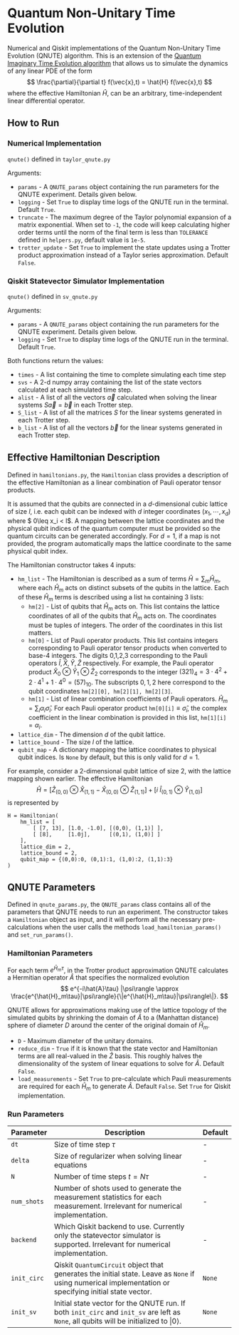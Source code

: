 # Quantum Non-Unitary Time Evolution

Numerical and Qiskit implementations of the Quantum Non-Unitary Time Evolution (QNUTE) algorithm. This is an extension of the [Quantum Imaginary Time Evolution algorithm](https://www.nature.com/articles/s41567-019-0704-4) that allows us to simulate the dynamics of any linear PDE of the form
$$ \frac{\partial}{\partial t} f(\vec{x},t) = \hat{H} f(\vec{x},t) $$
where the effective Hamiltonian $\hat{H}$, can be an arbitrary, time-independent linear differential operator. 

## How to Run
### Numerical Implementation
`qnute()` defined in `taylor_qnute.py`

Arguments:
* `params` - A `QNUTE_params` object containing the run parameters for the QNUTE experiment. Details given below.
* `logging` - Set `True` to display time logs of the QNUTE run in the terminal. Default `True`.
* `truncate` - The maximum degree of the Taylor polynomial expansion of a matrix exponential. When set to `-1`, the code will keep calculating higher order terms until the norm of the final term is less than `TOLERANCE` defined in `helpers.py`, default value is `1e-5`.
* `trotter_update` - Set `True` to implement the state updates using a Trotter product approximation instead of a Taylor series approximation. Default `False`.

### Qiskit Statevector Simulator Implementation
`qnute()` defined in `sv_qnute.py`

Arguments:
* `params` - A `QNUTE_params` object containing the run parameters for the QNUTE experiment. Details given below.
* `logging` - Set `True` to display time logs of the QNUTE run in the terminal. Default `True`.

Both functions return the values:
* `times` - A list containing the time to complete simulating each time step
* `svs` - A 2-d numpy array containing the list of the state vectors calculated at each simulated time step.
* `alist` - A list of all the vectors $\vec{a}$ calculated when solving the linear systems $S\vec{a}=\vec{b}$ in each Trotter step.
* `S_list` - A list of all the matrices $S$ for the linear systems generated in each Trotter step.
* `b_list` - A list of all the vectors $\vec{b}$ for the linear systems generated in each Trotter step.

## Effective Hamiltonian Description
Defined in `hamiltonians.py`, the `Hamiltonian` class provides a description of the effective Hamiltonian as a linear combination of Pauli operator tensor products.

It is assumed that the qubits are connected in a $d$-dimensional cubic lattice of size $l$, i.e. each qubit can be indexed with $d$ integer coordinates $(x_1,\cdots,x_d)$ where $ 0\leq x_i < l$. A mapping between the lattice coordinates and the physical qubit indices of the quantum computer must be provided so the quantum circuits can be generated accordingly. For $d=1$, if a map is not provided, the program automatically maps the lattice coordinate to the same physical qubit index.

The Hamiltonian constructor takes 4 inputs:
* `hm_list` - The Hamiltonian is described as a sum of terms $\hat{H}=\sum_m\hat{H}_m$, where each $\hat{H}_m$ acts on distinct subsets of the qubits in the lattice. Each of these $\hat{H}_m$ terms is described using a list `hm` containing 3 lists:
    * `hm[2]` - List of qubits that $\hat{H}_m$ acts on. This list contains the lattice coordinates of all of the qubits that $\hat{H}_m$ acts on. The coordinates must be tuples of integers. The order of the coordinates in this list matters.
    * `hm[0]` - List of Pauli operator products. This list contains integers corresponding to Pauli operator tensor products when converted to base-4 integers. The digits 0,1,2,3 corresponding to the Pauli operators $\hat{I},\hat{X},\hat{Y},\hat{Z}$ respectively. For example, the Pauli operator product $\hat{X}_0 \otimes \hat{Y}_1 \otimes \hat{Z}_2$ corresponds to the integer $(321)_4=3\cdot4^2+2\cdot4^1+1\cdot4^0=(57)_{10}$. The subscripts $0,1,2$ here correspond to the qubit coordinates `hm[2][0], hm[2][1], hm[2][3]`.
    * `hm[1]` - List of linear combination coefficients of Pauli operators. $\hat{H}_m = \sum_i \alpha_i \hat{\sigma}_i.$ For each Pauli operator product `hm[0][i]`$\equiv\hat{\sigma}_i$, the complex coefficient in the linear combination is provided in this list, `hm[1][i]`$=\alpha_i$.
* `lattice_dim` - The dimension $d$ of the qubit lattice.
* `lattice_bound` - The size $l$ of the lattice.
* `qubit_map` - A dictionary mapping the lattice coordinates to physical qubit indices. Is `None` by default, but this is only valid for $d=1$.

For example, consider a 2-dimensional qubit lattice of size 2, with the lattice mapping shown earlier. The effective Hamiltonian
$$ \hat{H} = \left[\hat{Z}_{(0,0)}\otimes\hat{X}_{(1,1)} - \hat{X}_{(0,0)}\otimes\hat{Z}_{(1,1)}\right] + \left[i\ \hat{I}_{(0,1)}\otimes\hat{Y}_{(1,0)}\right]$$
is represented by
```
H = Hamiltonian(
    hm_list = [
        [ [7, 13], [1.0, -1.0], [(0,0), (1,1)] ],
        [ [8],     [1.0j],      [(0,1), (1,0)] ]
    ],
    lattice_dim = 2,
    lattice_bound = 2,
    qubit_map = {(0,0):0, (0,1):1, (1,0):2, (1,1):3}
)
```

## QNUTE Parameters
Defined in `qnute_params.py`, the `QNUTE_params` class contains all of the parameters that QNUTE needs to run an experiment. The constructor takes a `Hamiltonian` object as input, and it will perform all the necessary pre-calculations when the user calls the methods `load_hamiltonian_params()` and `set_run_params()`.

### Hamiltonian Parameters
For each term $e^{\hat{H}_m \tau}$, in the Trotter product approximation QNUTE calculates a Hermitian operator $\hat{A}$ that specifies the normalized evolution
$$ e^{-i\hat{A}\tau} |\psi\rangle \approx \frac{e^{\hat{H}_m\tau}|\psi\rangle}{\|e^{\hat{H}_m\tau}|\psi\rangle\|}. $$

QNUTE allows for approximations making use of the lattice topology of the simulated qubits by shrinking the domain of $\hat{A}$ to a (Manhattan distance) sphere of diameter $D$ around the center of the original domain of $\hat{H}_m$.
* `D` - Maximum diameter of the unitary domains.
* `reduce_dim` - `True` if it is known that the state vector and Hamiltonian terms are all real-valued in the $\hat{Z}$ basis. This roughly halves the dimensionality of the system of linear equations to solve for $\hat{A}$. Default `False`.
* `load_measurements` - Set `True` to pre-calculate which Pauli measurements are required for each $\hat{H}_m$ to generate $\hat{A}$. Default `False`. Set `True` for Qiskit implementation.

### Run Parameters
Parameter|Description|Default
------------|--------|-----
`dt`        | Size of time step $\tau$ | -
`delta`     | Size of regularizer when solving linear equations | - 
`N`         | Number of time steps $t=N\tau$ | - 
`num_shots` | Number of shots used to generate the measurement statistics for each measurement. Irrelevant for numerical implementation. | - 
`backend`   | Which Qiskit backend to use. Currently only the statevector simulator is supported. Irrelevant for numerical implementation. | - 
`init_circ` | Qiskit `QuantumCircuit` object that generates the initial state. Leave as `None` if using numerical implementation or specifying initial state vector. | `None`
`init_sv`   | Initial state vector for the QNUTE run. If both `init_circ` and `init_sv` are left as `None`, all qubits will be initialized to $\|0\rangle$. | `None`

